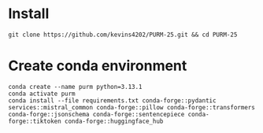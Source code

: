 # Install
`git clone https://github.com/kevins4202/PURM-25.git && cd PURM-25`

# Create conda environment
```
conda create --name purm python=3.13.1
conda activate purm
conda install --file requirements.txt conda-forge::pydantic services::mistral_common conda-forge::pillow conda-forge::transformers conda-forge::jsonschema conda-forge::sentencepiece conda-forge::tiktoken conda-forge::huggingface_hub
```
